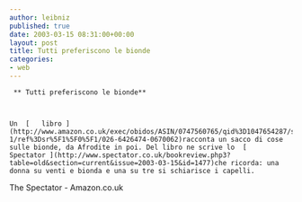 ```yaml
---
author: leibniz
published: true
date: 2003-03-15 08:31:00+00:00
layout: post
title: Tutti preferiscono le bionde
categories:
- web
---
```


	 ** Tutti preferiscono le bionde**
	
	
	
	Un  [   libro ](http://www.amazon.co.uk/exec/obidos/ASIN/0747560765/qid%3D1047654287/sr%3D1-1/ref%3Dsr%5F1%5F0%5F1/026-6426474-0670062)racconta un sacco di cose sulle bionde, da Afrodite in poi. Del libro ne scrive lo  [   Spectator ](http://www.spectator.co.uk/bookreview.php3?table=old&section=current&issue=2003-03-15&id=1477)che ricorda: una donna su venti e bionda e una su tre si schiarisce i capelli.   
  The Spectator - Amazon.co.uk